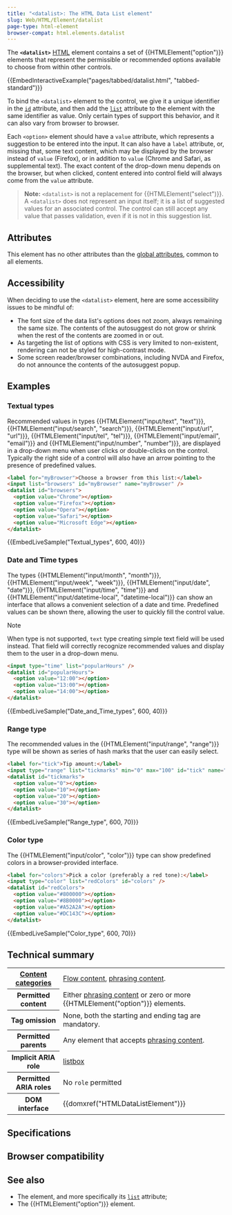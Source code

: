 ```yaml
---
title: "<datalist>: The HTML Data List element"
slug: Web/HTML/Element/datalist
page-type: html-element
browser-compat: html.elements.datalist
---
```




The **`<datalist>`** [HTML](/Web/HTML) element contains a set of {{HTMLElement("option")}} elements that represent the permissible or recommended options available to choose from within other controls.

{{EmbedInteractiveExample("pages/tabbed/datalist.html", "tabbed-standard")}}

To bind the `<datalist>` element to the control, we give it a unique identifier in the [`id`](/Web/HTML/Global_attributes/id) attribute, and then add the [`list`](/Web/HTML/Element/input#list) attribute to the  element with the same identifier as value.
Only certain types of  support this behavior, and it can also vary from browser to browser.

Each `<option>` element should have a `value` attribute, which represents a suggestion to be entered into the input. It can also have a `label` attribute, or, missing that, some text content, which may be displayed by the browser instead of `value` (Firefox), or in addition to `value` (Chrome and Safari, as supplemental text). The exact content of the drop-down menu depends on the browser, but when clicked, content entered into control field will always come from the `value` attribute.

> **Note:** `<datalist>` is not a replacement for {{HTMLElement("select")}}. A `<datalist>` does not represent an input itself; it is a list of suggested values for an associated control. The control can still accept any value that passes validation, even if it is not in this suggestion list.

## Attributes

This element has no other attributes than the [global attributes](/Web/HTML/Global_attributes), common to all elements.

## Accessibility

When deciding to use the `<datalist>` element, here are some accessibility issues to be mindful of:

- The font size of the data list's options does not zoom, always remaining the same size. The contents of the autosuggest do not grow or shrink when the rest of the contents are zoomed in or out.
- As targeting the list of options with CSS is very limited to non-existent, rendering can not be styled for high-contrast mode.
- Some screen reader/browser combinations, including NVDA and Firefox, do not announce the contents of the autosuggest popup.

## Examples

### Textual types

Recommended values in types {{HTMLElement("input/text", "text")}}, {{HTMLElement("input/search", "search")}}, {{HTMLElement("input/url", "url")}}, {{HTMLElement("input/tel", "tel")}}, {{HTMLElement("input/email", "email")}} and {{HTMLElement("input/number", "number")}}, are displayed in a drop-down menu when user clicks or double-clicks on the control.
Typically the right side of a control will also have an arrow pointing to the presence of predefined values.

```html
<label for="myBrowser">Choose a browser from this list:</label>
<input list="browsers" id="myBrowser" name="myBrowser" />
<datalist id="browsers">
  <option value="Chrome"></option>
  <option value="Firefox"></option>
  <option value="Opera"></option>
  <option value="Safari"></option>
  <option value="Microsoft Edge"></option>
</datalist>
```

{{EmbedLiveSample("Textual_types", 600, 40)}}

### Date and Time types

The types {{HTMLElement("input/month", "month")}}, {{HTMLElement("input/week", "week")}}, {{HTMLElement("input/date", "date")}}, {{HTMLElement("input/time", "time")}} and {{HTMLElement("input/datetime-local", "datetime-local")}} can show an interface that allows a convenient selection of a date and time.
Predefined values can be shown there, allowing the user to quickly fill the control value.

> [!NOTE]
> When type is not supported, `text` type creating simple text field will be used instead. That field will correctly recognize recommended values and display them to the user in a drop-down menu.

```html
<input type="time" list="popularHours" />
<datalist id="popularHours">
  <option value="12:00"></option>
  <option value="13:00"></option>
  <option value="14:00"></option>
</datalist>
```

{{EmbedLiveSample("Date_and_Time_types", 600, 40)}}

### Range type

The recommended values in the {{HTMLElement("input/range", "range")}} type will be shown as series of hash marks that the user can easily select.

```html
<label for="tick">Tip amount:</label>
<input type="range" list="tickmarks" min="0" max="100" id="tick" name="tick" />
<datalist id="tickmarks">
  <option value="0"></option>
  <option value="10"></option>
  <option value="20"></option>
  <option value="30"></option>
</datalist>
```

{{EmbedLiveSample("Range_type", 600, 70)}}

### Color type

The {{HTMLElement("input/color", "color")}} type can show predefined colors in a browser-provided interface.

```html
<label for="colors">Pick a color (preferably a red tone):</label>
<input type="color" list="redColors" id="colors" />
<datalist id="redColors">
  <option value="#800000"></option>
  <option value="#8B0000"></option>
  <option value="#A52A2A"></option>
  <option value="#DC143C"></option>
</datalist>
```

{{EmbedLiveSample("Color_type", 600, 70)}}

## Technical summary

<table class="properties">
  <tbody>
    <tr>
      <th scope="row">
        <a href="/Web/HTML/Content_categories"
          >Content categories</a
        >
      </th>
      <td>
        <a href="/Web/HTML/Content_categories#flow_content"
          >Flow content</a
        >,
        <a href="/Web/HTML/Content_categories#phrasing_content"
          >phrasing content</a
        >.
      </td>
    </tr>
    <tr>
      <th scope="row">Permitted content</th>
      <td>
        Either
        <a href="/Web/HTML/Content_categories#phrasing_content"
          >phrasing content</a
        >
        or zero or more {{HTMLElement("option")}} elements.
      </td>
    </tr>
    <tr>
      <th scope="row">Tag omission</th>
      <td>None, both the starting and ending tag are mandatory.</td>
    </tr>
    <tr>
      <th scope="row">Permitted parents</th>
      <td>
        Any element that accepts
        <a href="/Web/HTML/Content_categories#phrasing_content"
          >phrasing content</a
        >.
      </td>
    </tr>
    <tr>
      <th scope="row">Implicit ARIA role</th>
      <td>
        <a href="/Web/Accessibility/ARIA/Roles/listbox_role"
          >listbox</a
        >
      </td>
    </tr>
    <tr>
      <th scope="row">Permitted ARIA roles</th>
      <td>No <code>role</code> permitted</td>
    </tr>
    <tr>
      <th scope="row">DOM interface</th>
      <td>{{domxref("HTMLDataListElement")}}</td>
    </tr>
  </tbody>
</table>

## Specifications



## Browser compatibility



## See also

- The  element, and more specifically its [`list`](/Web/HTML/Element/input#list) attribute;
- The {{HTMLElement("option")}} element.
